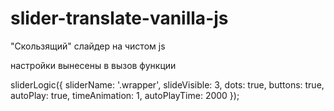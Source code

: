 # slider-translate-vanilla-js



"Скользящий" слайдер на чистом js

настройки вынесены в вызов функции

sliderLogic({
    sliderName: '.wrapper',
    slideVisible: 3,
    dots: true,
    buttons: true,
    autoPlay: true,
    timeAnimation: 1,
    autoPlayTime: 2000
});
